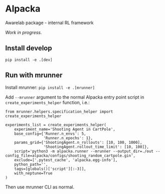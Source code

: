 # Alpacka

Awarelab package - internal RL framework

_Work in progress._

## Install develop

`pip install -e .[dev]`

## Run with mrunner

Install mrunner: `pip install -e .[mrunner]`

Add `--mrunner` argument to the normal Alpacka entry point script in
`create_experiments_helper` function, i.e.:

```
from mrunner.helpers.specification_helper import create_experiments_helper

experiments_list = create_experiments_helper(
    experiment_name='Shooting Agent in CartPole',
    base_config={'Runner.n_envs': 5,
                 'Runner.n_epochs': 1},
    params_grid={'ShootingAgent.n_rollouts': [10, 100, 1000],
                 'ShootingAgent.rollout_time_limit': [10, 100]},
    script='python3 -m alpacka.runner --mrunner --output_dir=./out --config_file=alpacka/configs/shooting_random_cartpole.gin',
    exclude=['.pytest_cache', 'alpacka.egg-info'],
    python_path='',
    tags=[globals()['script'][:-3]],
    with_neptune=True
)
```

Then use mrunner CLI as normal.
